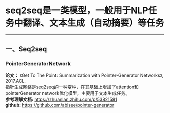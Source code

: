 # seq2seq是一类模型，一般用于NLP任务中翻译、文本生成（自动摘要）等任务

---

## 一、Seq2seq
### PointerGeneratorNetwork
**论文：** 《Get To The Point: Summarization with Pointer-Generator Networks》, 2017.ACL. <br/>
指针生成网络是seq2seq的一种变种，在其基础上增加了attention和pointerGenerator network优化模型，主要用于文本生成任务。<br/>
**参考理解文档:** https://zhuanlan.zhihu.com/p/53821581 <br/>
**github:** https://github.com/abisee/pointer-generator
